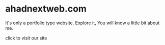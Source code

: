 # ahadnextweb.com
 It's only a portfolio type website. Explore it, You will know a little bit about me.
 
 
 
 
 
 click to visit our site
